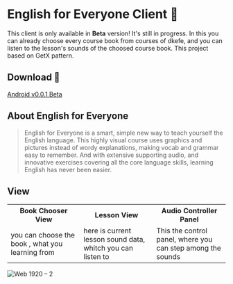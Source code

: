 # English for Everyone Client 📖
This client is only available in **Beta** version! It's still in progress. In this you can already choose every course book from courses of dkefe, and you can listen to the lesson's sounds of the choosed course book. This project based on GetX pattern. 

## Download 📲
<a href="https://github.com/vellt/Efe-Client-Flutter/releases/download/v0.0.1/app-release.apk">Android v0.0.1 Beta</a>

## About English for Everyone
> English for Everyone is a smart, simple new way to teach yourself the English language. This highly visual course uses graphics and pictures instead of wordy explanations, making vocab and grammar easy to remember. And with extensive supporting audio, and innovative exercises covering all the core language skills, learning English has never been easier. 

<!--
## Screenshot
Some pictures about the app 📷
-->
## View 
<table>
  <tr >
    <th>Book Chooser View</th>
     <th>Lesson View</th>
    <th>Audio Controller Panel</th>
  </tr>
  <tr>
   
  </tr>
  <tr>
    <td width="33%">you can choose the book , what you learning from</td>
     <td width="33%">here is current lesson sound data, whitch you can listen to</td>
     <td width="33%">This the control panel, where you can step among the sounds</td>
  </tr>
  <!--
  <tr>
    <td> 
      <img src="https://user-images.githubusercontent.com/61885011/170337116-5620f686-3528-4645-9e5d-1aeb25fd1708.png" width="300" >      
    </td>
     <td >
       <img src="https://user-images.githubusercontent.com/61885011/170337122-42d801ef-8630-4fc9-9964-42befe1765a7.png" width="300" >         
    </td>
     <td >
       <img src="https://user-images.githubusercontent.com/61885011/170339422-42f52584-1ccc-433f-8e95-ef4a6edf40aa.png" width="300" >         
    </td>
  </tr>
-->
</table>

![Web 1920 – 2](https://user-images.githubusercontent.com/61885011/170528250-91e4e374-7e10-4826-b67e-1f91773ce9f8.png)
